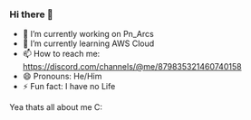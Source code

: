 ### Hi there 👋
- 🔭 I’m currently working on Pn_Arcs
- 🌱 I’m currently learning AWS Cloud
- 📫 How to reach me: https://discord.com/channels/@me/879835321460740158
- 😄 Pronouns: He/Him
- ⚡ Fun fact: I have no Life

Yea thats all about me C:
